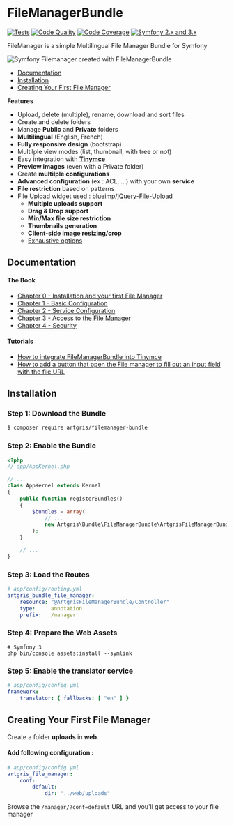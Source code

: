 FileManagerBundle
=================

[![Tests][1]][2] [![Code Quality][3]][4] [![Code Coverage][5]][6] [![Symfony 2.x and 3.x][7]][8]

FileManager is a simple Multilingual File Manager Bundle for Symfony

<img src="https://raw.githubusercontent.com/artgris/FileManagerBundle/master/Resources/doc/images/filemanager-promo.png" alt="Symfony Filemanager created with FileManagerBundle" align="center" />

* [Documentation](#documentation)
* [Installation](#installation)
* [Creating Your First File Manager](#creating-your-first-file-manager)


**Features**
*  Upload, delete (multiple), rename, download and sort files
*  Create and delete folders
*  Manage **Public** and **Private** folders
*  **Multilingual** (English, French)
*  **Fully responsive design** (bootstrap)
*  Multilple view modes (list, thumbnail, with tree or not)
*  Easy integration with [**Tinymce**](https://www.tinymce.com/)
*  **Preview images** (even with a Private folder)
*  Create **multilple configurations**
*  **Advanced configuration** (ex : ACL, ...) with your own **service**
*  **File restriction** based on patterns
*  File Upload widget used : [blueimp/jQuery-File-Upload](https://github.com/blueimp/jQuery-File-Upload)
    * **Multiple uploads support**
    * **Drag & Drop support**
    * **Min/Max file size restriction**
    * **Thumbnails generation**
    * **Client-side image resizing/crop**
    * [Exhaustive options](https://github.com/blueimp/jQuery-File-Upload/blob/master/server/php/UploadHandler.php)


Documentation
-------------

#### The Book

  * [Chapter 0 - Installation and your first File Manager](Resources/doc/book/0-installation.md)
  * [Chapter 1 - Basic Configuration](Resources/doc/book/1-basic-configuration.md)
  * [Chapter 2 - Service Configuration](Resources/doc/book/2-service-configuration.md)
  * [Chapter 3 - Access to the File Manager](Resources/doc/book/3-access-file-manager.md)
  * [Chapter 4 - Security](Resources/doc/book/4-secphpunit.xml.disturity.md)
  
#### Tutorials

  * [How to integrate FileManagerBundle into Tinymce](Resources/doc/tutorials/integrate-tinymce.md)
  * [How to add a button that open the File manager to fill out an input field with the file URL](Resources/doc/tutorials/input-button.md)
  

Installation
------------

### Step 1: Download the Bundle

```bash
$ composer require artgris/filemanager-bundle
```

### Step 2: Enable the Bundle

```php
<?php
// app/AppKernel.php

// ...
class AppKernel extends Kernel
{
    public function registerBundles()
    {
        $bundles = array(
            // ...
            new Artgris\Bundle\FileManagerBundle\ArtgrisFileManagerBundle(),
        );
    }

    // ...
}
```
### Step 3: Load the Routes


```yaml
# app/config/routing.yml
artgris_bundle_file_manager:
    resource: "@ArtgrisFileManagerBundle/Controller"
    type:     annotation
    prefix:   /manager
```

### Step 4: Prepare the Web Assets

```cli
# Symfony 3
php bin/console assets:install --symlink
```

### Step 5:  Enable the translator service 

```yml
# app/config/config.yml
framework:
    translator: { fallbacks: [ "en" ] }
```    
    
Creating Your First File Manager
---------------------------------

Create a folder **uploads** in **web**.
 
#### Add following configuration :

```yaml
# app/config/config.yml
artgris_file_manager:
    conf:
        default:
            dir: "../web/uploads"
```

Browse the `/manager/?conf=default` URL and you'll get access to your 
file manager
 
[1]: https://travis-ci.org/artgris/FileManagerBundle.svg?branch=master
[2]: https://travis-ci.org/artgris/FileManagerBundle
[3]: https://insight.sensiolabs.com/projects/701afcd5-edde-421a-ab6c-0188bfa7e7dc/mini.png
[4]: https://insight.sensiolabs.com/projects/701afcd5-edde-421a-ab6c-0188bfa7e7dc
[5]: https://coveralls.io/repos/artgris/FileManagerBundle/badge.svg?branch=master
[6]: https://coveralls.io/r/artgris/FileManagerBundle?branch=master
[7]: https://img.shields.io/badge/Symfony-%202.x%20and%203.x-green.svg
[8]: https://symfony.com/
[9]: http://symfony.com/doc/current/bundles/EasyAdminBundle